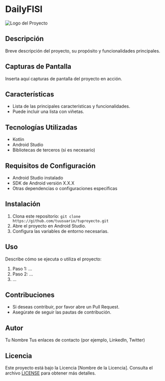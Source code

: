 # DailyFISI

![Logo del Proyecto](ruta/al/logo.png)

## Descripción

Breve descripción del proyecto, su propósito y funcionalidades principales.

## Capturas de Pantalla

Inserta aquí capturas de pantalla del proyecto en acción.

## Características

- Lista de las principales características y funcionalidades.
- Puede incluir una lista con viñetas.

## Tecnologías Utilizadas

- Kotlin
- Android Studio
- Bibliotecas de terceros (si es necesario)

## Requisitos de Configuración

- Android Studio instalado
- SDK de Android versión X.X.X
- Otras dependencias o configuraciones específicas

## Instalación

1. Clona este repositorio: `git clone https://github.com/tuusuario/tuproyecto.git`
2. Abre el proyecto en Android Studio.
3. Configura las variables de entorno necesarias.

## Uso

Describe cómo se ejecuta o utiliza el proyecto:

1. Paso 1: ...
2. Paso 2: ...
3. ...

## Contribuciones

- Si deseas contribuir, por favor abre un Pull Request.
- Asegúrate de seguir las pautas de contribución.

## Autor

Tu Nombre
Tus enlaces de contacto (por ejemplo, LinkedIn, Twitter)

## Licencia

Este proyecto está bajo la Licencia [Nombre de la Licencia]. Consulta el archivo [LICENSE](LICENSE) para obtener más detalles.
